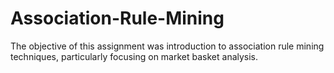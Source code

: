 # Association-Rule-Mining
The objective of this assignment was introduction to association rule mining techniques, particularly focusing on market basket analysis.

